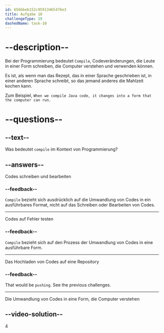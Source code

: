 ```yaml
---
id: 656bbeb152c95913465476e3
title: Aufgabe 10
challengeType: 19
dashedName: task-10
---
```


# --description--

Bei der Programmierung bedeutet `Compile`, Codeveränderungen, die Leute in einer Form schreiben, die Computer verstehen und verwenden können.

Es ist, als wenn man das Rezept, das in einer Sprache geschrieben ist, in einer anderen Sprache schreibt, so das jemand anderes die Mahlzeit kochen kann.

Zum Beispiel, `When we compile Java code, it changes into a form that the computer can run.`

# --questions--

## --text--

Was bedeutet `compile` im Kontext von Programmierung?

## --answers--

Codes schreiben und bearbeiten

### --feedback--

`Compile` bezieht sich ausdrücklich auf die Umwandlung von Codes in ein ausführbares Format, nicht auf das Schreiben oder Bearbeiten von Codes.

---

Codes auf Fehler testen

### --feedback--

`Compile` bezieht sich auf den Prozess der Umwandlung von Codes in eine ausführbare Form.

---

Das Hochladen von Codes auf eine Repository

### --feedback--

That would be `pushing`. See the previous challenges.

---

Die Umwandlung von Codes in eine Form, die Computer verstehen

## --video-solution--

4
